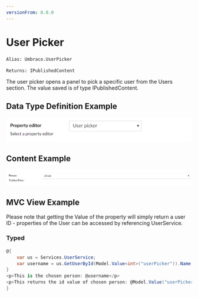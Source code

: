 ```yaml
---
versionFrom: 8.0.0
---
```


# User Picker

`Alias: Umbraco.UserPicker`

`Returns: IPublishedContent`

The user picker opens a panel to pick a specific user from the Users section. The value saved is of type IPublishedContent.

## Data Type Definition Example

![Media Picker Data Type Definition](images/User-Picker-DataType-v8.png)

## Content Example

![Member Picker Content](images/User-Picker-Content-v8.png)

## MVC View Example

Please note that getting the Value of the property will simply return a user ID - properties of the User can be accessed by referencing UserService.

### Typed

```csharp
@{
	var us = Services.UserService;
    var username = us.GetUserById(Model.Value<int>("userPicker")).Name;
}
<p>This is the chosen person: @username</p>
<p>This returns the id value of chosen person: @Model.Value("userPicker")</p>
}
```
